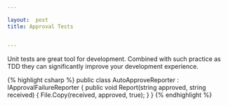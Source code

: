 ```yaml
---

layout:  post
title: Approval Tests 


---
```


Unit tests are great tool for development. Combined with such practice as TDD they can significantly
improve your development experience. 



{% highlight csharp %}
public class AutoApproveReporter : IApprovalFailureReporter
{
    public void Report(string approved, string received)
    {
        File.Copy(received, approved, true);
    }
}
{% endhighlight %}